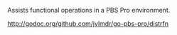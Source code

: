 Assists functional operations in a PBS Pro environment.

http://godoc.org/github.com/jvlmdr/go-pbs-pro/distrfn
